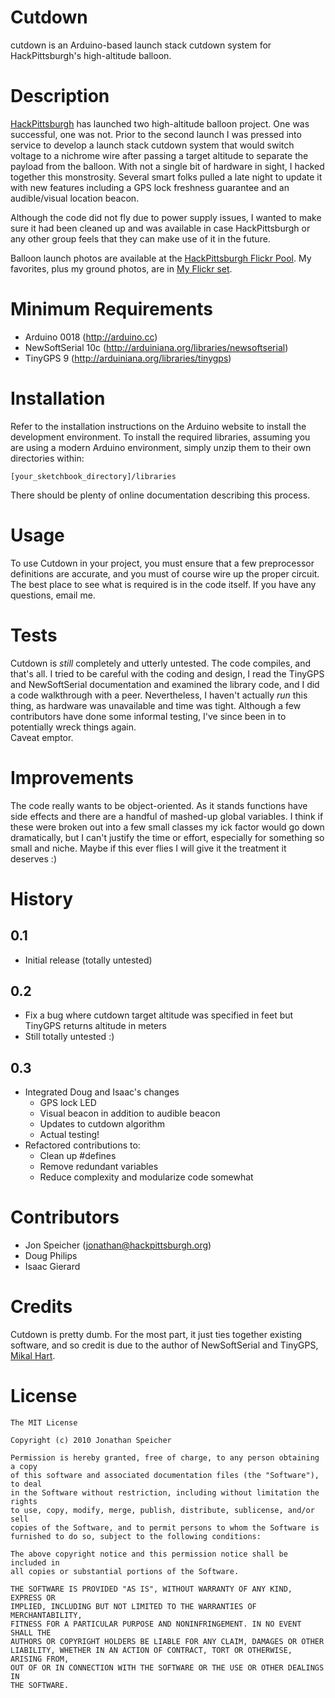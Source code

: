Cutdown
=======

cutdown is an Arduino-based launch stack cutdown system for HackPittsburgh's high-altitude balloon.

Description
===========

[HackPittsburgh](http://www.hackpittsburgh.org) has launched two high-altitude balloon project.  One
was successful, one was not.  Prior to the second launch I was pressed into service to develop a 
launch stack cutdown system that would switch voltage to a nichrome wire after passing a target
altitude to separate the payload from the balloon.  With not a single bit of hardware in sight, I
hacked together this monstrosity.  Several smart folks pulled a late night to update it with 
new features including a GPS lock freshness guarantee and an audible/visual location beacon.

Although the code did not fly due to power supply issues, I wanted to make sure it had been cleaned 
up and was available in case HackPittsburgh or any other group feels that they can make use of it in 
the future.

Balloon launch photos are available at the [HackPittsburgh Flickr Pool](http://www.flickr.com/groups/hackpgh).  My favorites, plus my ground photos, are in [My Flickr set](http://www.flickr.com/photos/jonspeicher/sets/72157624683638916/).

Minimum Requirements
====================

* Arduino 0018 (http://arduino.cc)
* NewSoftSerial 10c (http://arduiniana.org/libraries/newsoftserial)
* TinyGPS 9 (http://arduiniana.org/libraries/tinygps)

Installation
============

Refer to the installation instructions on the Arduino website to install the development 
environment.  To install the required libraries, assuming you are using a modern Arduino 
environment, simply unzip them to their own directories within:

    [your_sketchbook_directory]/libraries

There should be plenty of online documentation describing this process.

Usage
=====

To use Cutdown in your project, you must ensure that a few preprocessor definitions are accurate, and you must of course wire up the proper circuit.  The best place to see what is required is in the code itself.  If you have any questions, email me.

Tests
=====

Cutdown is *still* completely and utterly untested.  The code compiles, and that's all.  I tried to 
be careful with the coding and design, I read the TinyGPS and NewSoftSerial documentation and 
examined the library code, and I did a code walkthrough with a peer.  Nevertheless, I haven't 
actually *run* this thing, as hardware was unavailable and time was tight.  Although a few
contributors have done some informal testing, I've since been in to potentially wreck things again.  
Caveat emptor.

Improvements
============

The code really wants to be object-oriented.  As it stands functions have side effects and there are 
a handful of mashed-up global variables.  I think if these were broken out into a few small classes 
my ick factor would go down dramatically, but I can't justify the time or effort, especially for
something so small and niche.  Maybe if this ever flies I  will give it the treatment it deserves :)

History
=======

0.1
---

* Initial release (totally untested)

0.2
---

* Fix a bug where cutdown target altitude was specified in feet but TinyGPS returns altitude in
  meters
* Still totally untested :)

0.3
---

* Integrated Doug and Isaac's changes
    * GPS lock LED
    * Visual beacon in addition to audible beacon
    * Updates to cutdown algorithm
    * Actual testing!
* Refactored contributions to:
    * Clean up #defines
    * Remove redundant variables
    * Reduce complexity and modularize code somewhat

Contributors
============

* Jon Speicher ([jonathan@hackpittsburgh.org](mailto:jonathan@hackpittsburgh.org))
* Doug Philips
* Isaac Gierard

Credits
=======

Cutdown is pretty dumb.  For the most part, it just ties together existing software, and so credit
is due to the author of NewSoftSerial and TinyGPS, [Mikal Hart](http://arduiniana.org).

License
=======

    The MIT License

    Copyright (c) 2010 Jonathan Speicher

    Permission is hereby granted, free of charge, to any person obtaining a copy
    of this software and associated documentation files (the "Software"), to deal
    in the Software without restriction, including without limitation the rights
    to use, copy, modify, merge, publish, distribute, sublicense, and/or sell
    copies of the Software, and to permit persons to whom the Software is
    furnished to do so, subject to the following conditions:

    The above copyright notice and this permission notice shall be included in
    all copies or substantial portions of the Software.

    THE SOFTWARE IS PROVIDED "AS IS", WITHOUT WARRANTY OF ANY KIND, EXPRESS OR
    IMPLIED, INCLUDING BUT NOT LIMITED TO THE WARRANTIES OF MERCHANTABILITY,
    FITNESS FOR A PARTICULAR PURPOSE AND NONINFRINGEMENT. IN NO EVENT SHALL THE
    AUTHORS OR COPYRIGHT HOLDERS BE LIABLE FOR ANY CLAIM, DAMAGES OR OTHER
    LIABILITY, WHETHER IN AN ACTION OF CONTRACT, TORT OR OTHERWISE, ARISING FROM,
    OUT OF OR IN CONNECTION WITH THE SOFTWARE OR THE USE OR OTHER DEALINGS IN
    THE SOFTWARE.